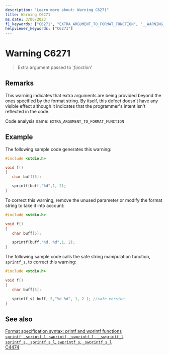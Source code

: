 ```yaml
---
description: "Learn more about: Warning C6271"
title: Warning C6271
ms.date: 3/06/2023
f1_keywords: ["C6271", "EXTRA_ARGUMENT_TO_FORMAT_FUNCTION", "__WARNING_EXTRA_ARGUMENT_TO_FORMAT_FUNCTION"]
helpviewer_keywords: ["C6271"]
---
```

# Warning C6271

> Extra argument passed to '*function*'

## Remarks

This warning indicates that extra arguments are being provided beyond the ones specified by the format string. By itself, this defect doesn't have any visible effect although it indicates that the programmer's intent isn't reflected in the code.

Code analysis name: `EXTRA_ARGUMENT_TO_FORMAT_FUNCTION`

## Example

The following sample code generates this warning:

```cpp
#include <stdio.h>

void f()
{
   char buff[5];

   sprintf(buff,"%d",1, 2);
}
```

To correct this warning, remove the unused parameter or modify the format string to take it into account:

```cpp
#include <stdio.h>

void f()
{
   char buff[5];

   sprintf(buff,"%d, %d",1, 2);
}
```

The following sample code calls the safe string manipulation function, `sprintf_s`, to correct this warning:

```cpp
#include <stdio.h>

void f()
{
   char buff[5];

   sprintf_s( buff, 5,"%d %d", 1, 2 ); //safe version
}
```

## See also

[Format specification syntax: printf and wprintf functions](../c-runtime-library/format-specification-syntax-printf-and-wprintf-functions.md)\
[`sprintf`, `_sprintf_l`, `swprintf`, `_swprintf_l`, `__swprintf_l`](../c-runtime-library/reference/sprintf-sprintf-l-swprintf-swprintf-l-swprintf-l.md)\
[`sprintf_s`, `_sprintf_s_l`, `swprintf_s`, `_swprintf_s_l`](../c-runtime-library/reference/sprintf-s-sprintf-s-l-swprintf-s-swprintf-s-l.md)\
[C4474](../error-messages/compiler-warnings/compiler-warnings-c4400-through-c4599.md)
